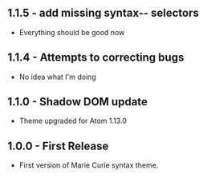 ## 1.1.5 - add missing syntax-- selectors
* Everything should be good now
## 1.1.4 - Attempts to correcting bugs
* No idea what I'm doing
## 1.1.0 - Shadow DOM update
* Theme upgraded for Atom 1.13.0
## 1.0.0 - First Release
* First version of Marie Curie syntax theme.
